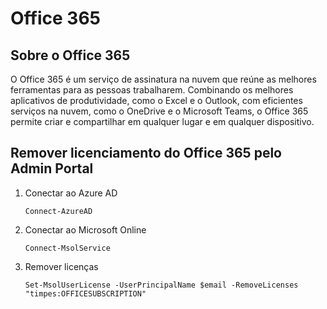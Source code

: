 # Office 365

## Sobre o Office 365

O Office 365 é um serviço de assinatura na nuvem que reúne as melhores ferramentas para as pessoas trabalharem. Combinando os melhores aplicativos de produtividade, como o Excel e o Outlook, com eficientes serviços na nuvem, como o OneDrive e o Microsoft Teams, o Office 365 permite criar e compartilhar em qualquer lugar e em qualquer dispositivo.

## Remover licenciamento do Office 365 pelo Admin Portal

1. Conectar ao Azure AD

    ```Connect-AzureAD```

2. Conectar ao Microsoft Online

    ```Connect-MsolService```

3. Remover licenças

    ```Set-MsolUserLicense -UserPrincipalName $email -RemoveLicenses "timpes:OFFICESUBSCRIPTION"```
